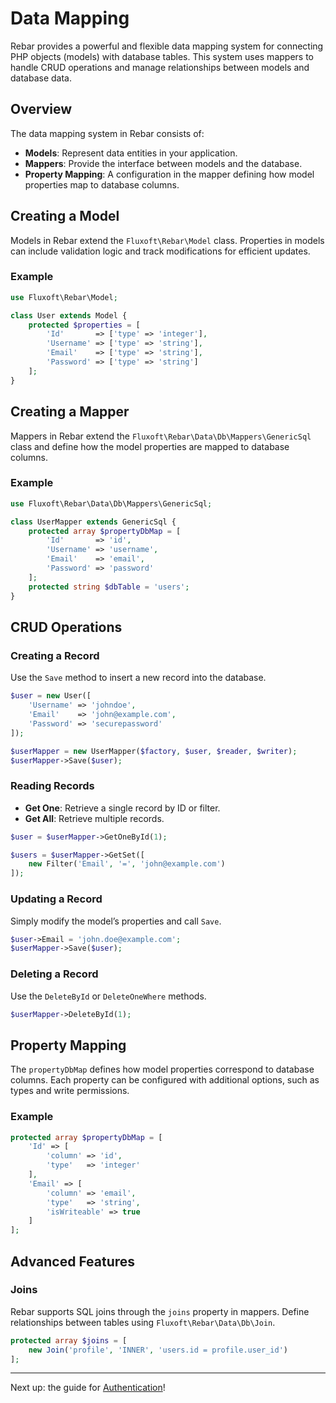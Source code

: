 # Data Mapping

Rebar provides a powerful and flexible data mapping system for connecting PHP objects (models) with database tables. This system uses mappers to handle CRUD operations and manage relationships between models and database data.

## Overview

The data mapping system in Rebar consists of:

- **Models**: Represent data entities in your application.
- **Mappers**: Provide the interface between models and the database.
- **Property Mapping**: A configuration in the mapper defining how model properties map to database columns.

## Creating a Model

Models in Rebar extend the `Fluxoft\Rebar\Model` class. Properties in models can include validation logic and track modifications for efficient updates.

### Example
```php
use Fluxoft\Rebar\Model;

class User extends Model {
	protected $properties = [
		'Id'       => ['type' => 'integer'],
		'Username' => ['type' => 'string'],
		'Email'    => ['type' => 'string'],
		'Password' => ['type' => 'string']
	];
}
```

## Creating a Mapper

Mappers in Rebar extend the `Fluxoft\Rebar\Data\Db\Mappers\GenericSql` class and define how the model properties are mapped to database columns.

### Example
```php
use Fluxoft\Rebar\Data\Db\Mappers\GenericSql;

class UserMapper extends GenericSql {
	protected array $propertyDbMap = [
		'Id'       => 'id',
		'Username' => 'username',
		'Email'    => 'email',
		'Password' => 'password'
	];
	protected string $dbTable = 'users';
}
```

## CRUD Operations

### Creating a Record

Use the `Save` method to insert a new record into the database.

```php
$user = new User([
	'Username' => 'johndoe',
	'Email'    => 'john@example.com',
	'Password' => 'securepassword'
]);

$userMapper = new UserMapper($factory, $user, $reader, $writer);
$userMapper->Save($user);
```

### Reading Records

- **Get One**: Retrieve a single record by ID or filter.
- **Get All**: Retrieve multiple records.

```php
$user = $userMapper->GetOneById(1);

$users = $userMapper->GetSet([
	new Filter('Email', '=', 'john@example.com')
]);
```

### Updating a Record

Simply modify the model’s properties and call `Save`.

```php
$user->Email = 'john.doe@example.com';
$userMapper->Save($user);
```

### Deleting a Record

Use the `DeleteById` or `DeleteOneWhere` methods.

```php
$userMapper->DeleteById(1);
```

## Property Mapping

The `propertyDbMap` defines how model properties correspond to database columns. Each property can be configured with additional options, such as types and write permissions.

### Example
```php
protected array $propertyDbMap = [
	'Id' => [
		'column' => 'id',
		'type'   => 'integer'
	],
	'Email' => [
		'column' => 'email',
		'type'   => 'string',
		'isWriteable' => true
	]
];
```

## Advanced Features

### Joins

Rebar supports SQL joins through the `joins` property in mappers. Define relationships between tables using `Fluxoft\Rebar\Data\Db\Join`.

```php
protected array $joins = [
	new Join('profile', 'INNER', 'users.id = profile.user_id')
];
```

---

Next up: the guide for [Authentication](authentication.md)!
